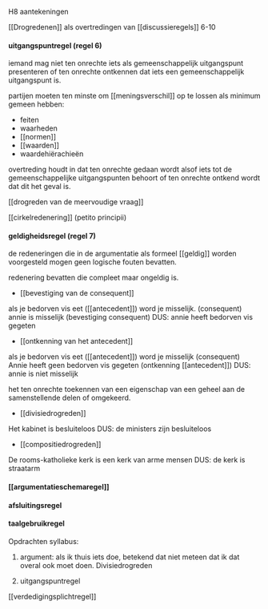 H8 aantekeningen

[[Drogredenen]] als overtredingen van [[discussieregels]] 6-10



#### uitgangspuntregel (regel 6)
iemand mag niet ten onrechte iets als gemeenschappelijk uitgangspunt presenteren of ten onrechte ontkennen dat iets een gemeenschappelijk uitgangspunt is.

partijen moeten ten minste om [[meningsverschil]] op te lossen als minimum gemeen hebben:
- feiten
- waarheden
- [[normen]]
- [[waarden]]
- waardehiërachieën

overtreding houdt in dat ten onrechte gedaan wordt alsof iets tot de gemeenschappelijke uitgangspunten behoort of ten onrechte ontkend wordt dat dit het geval is. 

[[drogreden van de meervoudige vraag]]

[[cirkelredenering]] (petito principii)

#### geldigheidsregel (regel 7)

de redeneringen die in de argumentatie als formeel [[geldig]] worden voorgesteld mogen geen logische fouten bevatten.

redenering bevatten die compleet maar ongeldig is.

- [[bevestiging van de consequent]]

als je bedorven vis eet ([[antecedent]]) word je misselijk. 
(consequent)
annie is misselijk (bevestiging consequent)
DUS: annie heeft bedorven vis gegeten

- [[ontkenning van het antecedent]]

als je bedorven vis eet ([[antecedent]]) word je misselijk
(consequent)
Annie heeft geen bedorven vis gegeten (ontkenning [[antecedent]])
DUS: annie is niet misselijk


het ten onrechte toekennen van een eigenschap van een geheel aan de samenstellende delen of omgekeerd. 
- [[divisiedrogreden]]

Het kabinet is besluiteloos
DUS: de ministers zijn besluiteloos

- [[compositiedrogreden]]

De rooms-katholieke kerk is een kerk van arme mensen
DUS: de kerk is straatarm

#### [[argumentatieschemaregel]]
#### afsluitingsregel
#### taalgebruikregel




Opdrachten syllabus:
1. argument: als ik thuis iets doe, betekend dat niet meteen dat ik dat overal ook moet doen.
Divisiedrogreden

2. uitgangspuntregel











[[verdedigingsplichtregel]]











